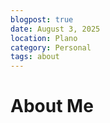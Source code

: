```yaml
---
blogpost: true
date: August 3, 2025
location: Plano
category: Personal
tags: about
---
```


# About Me
